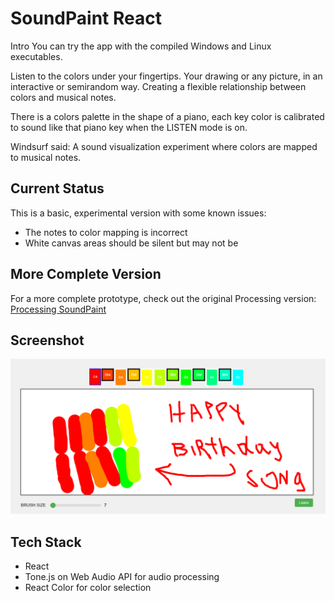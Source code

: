 # SoundPaint React
Intro
You can try the app with the compiled Windows and Linux executables.

Listen to the colors under your fingertips. 
Your drawing or any picture, in an interactive or semirandom way. Creating a flexible relationship between colors and musical notes.

There is a colors palette in the shape of a piano, each key color is calibrated to sound like that piano key when the LISTEN mode is on.

Windsurf said: 
A sound visualization experiment where colors are mapped to musical notes.

## Current Status
This is a basic, experimental version with some known issues:
- The notes to color mapping is incorrect
- White canvas areas should be silent but may not be

## More Complete Version
For a more complete prototype, check out the original Processing version:
[Processing SoundPaint](https://github.com/zvuho/SoundPaint)

## Screenshot

![Screenshot](snapshot.png)

## Tech Stack
- React
- Tone.js on Web Audio API for audio processing
- React Color for color selection
